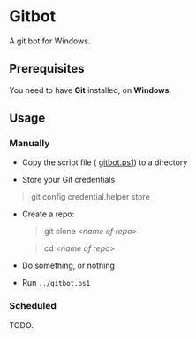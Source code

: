 # Gitbot
A git bot for Windows.

## Prerequisites
You need to have **Git** installed, on **Windows**.

## Usage

### Manually

* Copy the script file ( [gitbot.ps1](https://github.com/perjo927/gitbot/blob/master/gitbot.ps1)) to a directory

* Store your Git credentials
> git config credential.helper store

* Create a repo:
    > git clone <*name of repo*>

    > cd <*name of repo*>

* Do something, or nothing

* Run `../gitbot.ps1`

### Scheduled
TODO.

